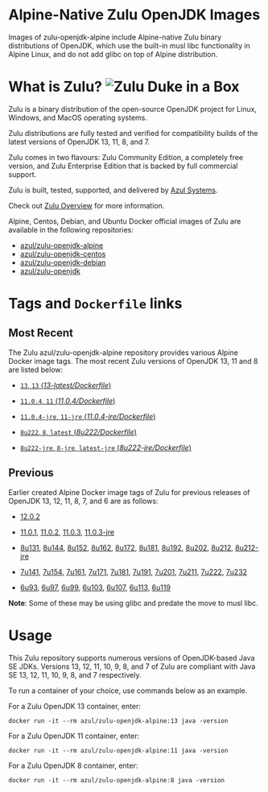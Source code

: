 Alpine-Native Zulu OpenJDK Images
=================================
Images of zulu-openjdk-alpine include Alpine-native Zulu binary distributions of OpenJDK, which use the built-in musl libc functionality in Alpine Linux, and do not add glibc on top of Alpine distribution.

What is Zulu? ![Zulu Duke in a Box][1]
======================================

Zulu is a binary distribution of the open-source OpenJDK project for Linux, Windows, and MacOS operating systems.

Zulu distributions are fully tested and verified for compatibility builds of the latest versions of OpenJDK 13, 11, 8, and 7.

Zulu comes in two flavours: Zulu Community Edition, a completely free version, and Zulu Enterprise Edition that is backed by full commercial support.

Zulu is built, tested, supported, and delivered by [Azul Systems][2].

Check out [Zulu Overview][3] for more information.

Alpine, Centos, Debian, and Ubuntu Docker official images of Zulu are available in the following repositories:

  * [azul/zulu-openjdk-alpine][4]
  * [azul/zulu-openjdk-centos][5]
  * [azul/zulu-openjdk-debian][6]
  * [azul/zulu-openjdk][7]

Tags and `Dockerfile` links
===========================

Most Recent
-----------

The Zulu azul/zulu-openjdk-alpine repository provides various Alpine Docker image tags. The most recent Zulu versions of OpenJDK 13, 11 and 8 are listed below:

 * [`13`, `13` (*13-latest/Dockerfile*)][45]

 * [`11.0.4`, `11` (*11.0.4/Dockerfile*)][39]

 * [`11.0.4-jre`, `11-jre` (*11.0.4-jre/Dockerfile*)][40]

 * [`8u222`, `8`, `latest` (*8u222/Dockerfile*)][27]

 * [`8u222-jre`, `8-jre`, `latest-jre` (*8u222-jre/Dockerfile*)][28]

Previous
--------

Earlier created Alpine Docker image tags of Zulu for previous releases of OpenJDK 13, 12, 11, 8, 7, and 6 are as follows:

 * [12.0.2][46]

 * [11.0.1][41], [11.0.2][42], [11.0.3][43], [11.0.3-jre][44]

 * [8u131][29], [8u144][30], [8u152][31], [8u162][32], [8u172][33], [8u181][34], [8u192][35], [8u202][36], [8u212][37], [8u212-jre][38]

 * [7u141][17], [7u154][18], [7u161][19], [7u171][20], [7u181][21], [7u191][22], [7u201][23], [7u211][24], [7u222][25], [7u232][26]

 * [6u93][10], [6u97][11], [6u99][12], [6u103][13], [6u107][14], [6u113][15], [6u119][16]

**Note**: Some of these may be using glibc and predate the move to musl libc.

Usage
=====

This Zulu repository supports numerous versions of OpenJDK-based Java SE JDKs. Versions 13, 12, 11, 10, 9, 8, and 7 of Zulu are compliant with Java SE 13, 12, 11, 10, 9, 8, and 7 respectively.

To run a container of your choice, use commands below as an example.

For a Zulu OpenJDK 13 container, enter:

    docker run -it --rm azul/zulu-openjdk-alpine:13 java -version

For a Zulu OpenJDK 11 container, enter:

    docker run -it --rm azul/zulu-openjdk-alpine:11 java -version

For a Zulu OpenJDK 8 container, enter:

    docker run -it --rm azul/zulu-openjdk-alpine:8 java -version

  [1]: https://www.azul.com/files/ZuluDocker60.gif
  [2]: http://www.azul.com
  [3]: https://www.azul.com/products/zulu-enterprise
  [4]: https://hub.docker.com/r/azul/zulu-openjdk-alpine
  [5]: https://hub.docker.com/r/azul/zulu-openjdk-centos
  [6]: https://hub.docker.com/r/azul/zulu-openjdk-debian
  [7]: https://hub.docker.com/r/azul/zulu-openjdk
  [10]: https://github.com/zulu-openjdk/zulu-openjdk/blob/master/alpine/6u93-6.16.0.1/Dockerfile
  [11]: https://github.com/zulu-openjdk/zulu-openjdk/blob/master/alpine/6u97-6.17.0.1/Dockerfile
  [12]: https://github.com/zulu-openjdk/zulu-openjdk/blob/master/alpine/6u99-6.18.0.3/Dockerfile
  [13]: https://github.com/zulu-openjdk/zulu-openjdk/blob/master/alpine/6u103-6.19.0.1/Dockerfile
  [14]: https://github.com/zulu-openjdk/zulu-openjdk/blob/master/alpine/6u107-6.20.0.1/Dockerfile
  [15]: https://github.com/zulu-openjdk/zulu-openjdk/blob/master/alpine/6u113-6.21.0.3/Dockerfile
  [16]: https://github.com/zulu-openjdk/zulu-openjdk/blob/master/alpine/6u119-6.22.0.3/Dockerfile
  [17]: https://github.com/zulu-openjdk/zulu-openjdk/blob/master/alpine/7u141-7.18.0.3/Dockerfile
  [18]: https://github.com/zulu-openjdk/zulu-openjdk/blob/master/alpine/7u154-7.20.0.3/Dockerfile
  [19]: https://github.com/zulu-openjdk/zulu-openjdk/blob/master/alpine/7u161-7.21.0.3/Dockerfile
  [20]: https://github.com/zulu-openjdk/zulu-openjdk/blob/master/alpine/7u171-7.22.0.3/Dockerfile
  [21]: https://github.com/zulu-openjdk/zulu-openjdk/blob/master/alpine/7u181-7.23.0.1/Dockerfile
  [22]: https://github.com/zulu-openjdk/zulu-openjdk/blob/master/alpine/7u191-7.24.0.1/Dockerfile
  [23]: https://github.com/zulu-openjdk/zulu-openjdk/blob/master/alpine/7u201-7.25.0.5/Dockerfile
  [24]: https://github.com/zulu-openjdk/zulu-openjdk/blob/master/alpine/7u211-7.27.0.1/Dockerfile
  [25]: https://github.com/zulu-openjdk/zulu-openjdk/blob/master/alpine/7u222-7.29.0.5/Dockerfile
  [26]: https://github.com/zulu-openjdk/zulu-openjdk/blob/master/alpine/7u232-7.31.0.5/Dockerfile
  [27]: https://github.com/zulu-openjdk/zulu-openjdk/blob/master/alpine/8u222-8.40.0.25/Dockerfile
  [28]: https://github.com/zulu-openjdk/zulu-openjdk/blob/master/alpine/8u222-8.40.0.25-jre/Dockerfile
  [29]: https://github.com/zulu-openjdk/zulu-openjdk/blob/master/alpine/8u131-8.21.0.1/Dockerfile
  [30]: https://github.com/zulu-openjdk/zulu-openjdk/blob/master/alpine/8u144-8.23.0.3/Dockerfile
  [31]: https://github.com/zulu-openjdk/zulu-openjdk/blob/master/alpine/8u152-8.25.0.1/Dockerfile
  [32]: https://github.com/zulu-openjdk/zulu-openjdk/blob/master/alpine/8u162-8.27.0.7/Dockerfile
  [33]: https://github.com/zulu-openjdk/zulu-openjdk/blob/master/alpine/8u172-8.30.0.1/Dockerfile
  [34]: https://github.com/zulu-openjdk/zulu-openjdk/blob/master/alpine/8u181-8.31.0.1/Dockerfile
  [35]: https://github.com/zulu-openjdk/zulu-openjdk/blob/master/alpine/8u192-8.33.0.1/Dockerfile
  [36]: https://github.com/zulu-openjdk/zulu-openjdk/blob/master/alpine/8u202-8.36.0.3/Dockerfile
  [37]: https://github.com/zulu-openjdk/zulu-openjdk/blob/master/alpine/8u212-8.38.0.13/Dockerfile
  [38]: https://github.com/zulu-openjdk/zulu-openjdk/blob/master/alpine/8u212-8.38.0.13-jre/Dockerfile
  [39]: https://github.com/zulu-openjdk/zulu-openjdk/blob/master/alpine/11.0.4-11.33/Dockerfile
  [40]: https://github.com/zulu-openjdk/zulu-openjdk/blob/master/alpine/11.0.4-11.33-jre/Dockerfile
  [41]: https://github.com/zulu-openjdk/zulu-openjdk/blob/master/alpine/11.0.1-11.2/Dockerfile
  [42]: https://github.com/zulu-openjdk/zulu-openjdk/blob/master/alpine/11.0.2-11.29/Dockerfile
  [43]: https://github.com/zulu-openjdk/zulu-openjdk/blob/master/alpine/11.0.3-11.31/Dockerfile
  [44]: https://github.com/zulu-openjdk/zulu-openjdk/blob/master/alpine/11.0.3-11.31-jre/Dockerfile
  [45]: https://github.com/zulu-openjdk/zulu-openjdk/blob/master/alpine/13-latest/Dockerfile
  [46]: https://github.com/zulu-openjdk/zulu-openjdk/blob/master/alpine/12.0.2-12.3/Dockerfile
